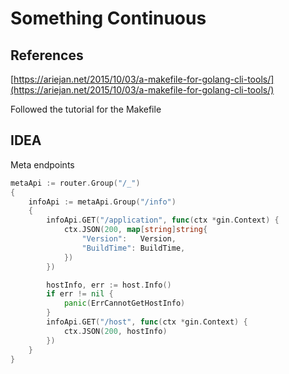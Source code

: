# Something Continuous


## References

[https://ariejan.net/2015/10/03/a-makefile-for-golang-cli-tools/](https://ariejan.net/2015/10/03/a-makefile-for-golang-cli-tools/)

Followed the tutorial for the Makefile

## IDEA

Meta endpoints

```go
metaApi := router.Group("/_")
{
    infoApi := metaApi.Group("/info")
    {
        infoApi.GET("/application", func(ctx *gin.Context) {
            ctx.JSON(200, map[string]string{
                "Version":   Version,
                "BuildTime": BuildTime,
            })
        })

        hostInfo, err := host.Info()
        if err != nil {
            panic(ErrCannotGetHostInfo)
        }
        infoApi.GET("/host", func(ctx *gin.Context) {
            ctx.JSON(200, hostInfo)
        })
    }
}
```

